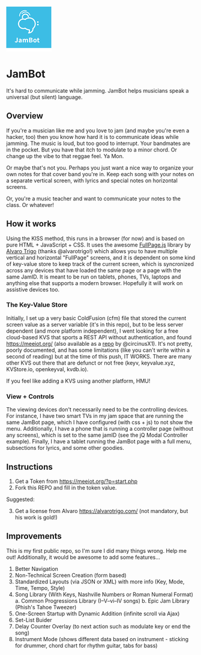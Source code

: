 ![jamBot Logo](jambot_120x120.png)

# JamBot
It's hard to communicate while jamming. JamBot helps musicians speak a universal (but silent) language.

## Overview
If you're a musician like me and you love to jam (and maybe you're even a hacker, too) then you know how hard it is to communicate ideas while jamming. The music is loud, but too good to interrupt. Your bandmates are in the pocket. But you have that itch to modulate to a minor chord. Or change up the vibe to that reggae feel. Ya Mon.

Or maybe that's not you. Perhaps you just want a nice way to organize your own notes for that cover band you're in. Keep each song with your notes on a separate vertical screen, with lyrics and special notes on horizontal screens.

Or, you're a music teacher and want to communicate your notes to the class. Or whatever!

## How it works
Using the KISS method, this runs in a browser (for now) and is based on pure HTML + JavaScript + CSS. It uses the awesome [FullPage.js](https://github.com/alvarotrigo/fullPage.js) library by [Alvaro Trigo](https://alvarotrigo.com/) (thanks @alvarotrigo!) which allows you to have multiple vertical and horizontal "FullPage" screens, and it is dependent on some kind of key-value store to keep track of the current screen, which is syncronized across any devices that have loaded the same page or a page with the same JamID. It is meant to be run on tablets, phones, TVs, laptops and anything else that supports a modern browser. Hopefully it will work on assistive devices too.

### The Key-Value Store
Initially, I set up a very basic ColdFusion (cfm) file that stored the current screen value as a server variable (it's in this repo), but to be less server dependent (and more platform independent), I went looking for a free cloud-based KVS that sports a REST API without authentication, and found https://meeiot.org/ (also available as a [repo](https://github.com/circinusX1/Free-Key-Value-Database) by @circinusX1). It's not pretty, poorly documented, and has some limitations (like you can't write within a second of reading) but at the time of this push, IT WORKS. There are many other KVS out there that are defunct or not free (keyv, keyvalue.xyz, KVStore.io, openkeyval, kvdb.io).

If you feel like adding a KVS using another platform, HMU!

### View + Controls
The viewing devices don't necessarily need to be the controlling devices. For instance, I have two smart TVs in my jam space that are running the same JamBot page, which I have configured (with css + js) to not show the menu. Additionally, I have a phone that is running a controller page (without any screens), which is set to the same jamID (see the jQ Modal Controller example). Finally, I have a tablet running the JamBot page with a full menu, subsections for lyrics, and some other goodies.

## Instructions

1. Get a Token from https://meeiot.org/?p=start.php
2. Fork this REPO and fill in the token value.

Suggested:

3. Get a license from Alvaro https://alvarotrigo.com/ (not mandatory, but his work is gold!)


## Improvements
This is my first public repo, so I'm sure I did many things wrong. Help me out! Additionally, it would be awesome to add some features...

1. Better Navigation
2. Non-Technical Screen Creation (form based)
3. Standardized Layouts (via JSON or XML) with more info (Key, Mode, Time, Tempo, Style)
4. Song Library (With Keys, Nashville Numbers or Roman Numeral Format)
   a. Common Progressions Library (I–V–vi–IV songs)
   b. Epic Jam Library (Phish's Tahoe Tweezer)
5. One-Screen Startup with Dynamic Addition (infinite scroll via Ajax)
6. Set-List Buider
7. Delay Counter Overlay (to next action such as modulate key or end the song)
8. Instrument Mode (shows different data based on instrument - sticking for drummer, chord chart for rhythm guitar, tabs for bass)




